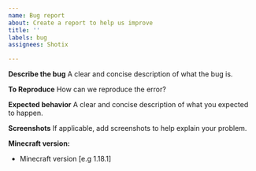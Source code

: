 ```yaml
---
name: Bug report
about: Create a report to help us improve
title: ''
labels: bug
assignees: Shotix

---
```


**Describe the bug**
A clear and concise description of what the bug is.

**To Reproduce**
How can we reproduce the error?

**Expected behavior**
A clear and concise description of what you expected to happen.

**Screenshots**
If applicable, add screenshots to help explain your problem.

**Minecraft version:**
- Minecraft version [e.g 1.18.1]
